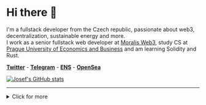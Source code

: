 # Hi there :wave:

I'm a fullstack developer from the Czech republic, passionate about web3, decentralization, sustainable energy and more.
<br/> I work as a senior fullstack web developer at [Moralis Web3](https://moralis.io), study CS at [Prague University of Economics and Business](https://www.vse.cz/english/) and am learning Solidity and Rust.

**[Twitter](https://twitter.com/atris_eth)** - **[Telegram](https://t.me/vacekj)** - **[ENS](https://atris.eth.link)** - **[OpenSea](https://opensea.io/0x32F8e0361cE2b9Ca84824BC4b446c18F6b2fC183)**

[![Josef's GitHub stats](https://github-readme-stats.vercel.app/api?username=vacekj&show_icons=true&line_height=27&include_all_commits=true)](https://github.com/anuraghazra/github-readme-stats)

<hr>

<details>
  <summary> Click for more</summary>

## Employment history
- Forest trees auctioned off as NFTs @ [Decentree](https://decentree.com). Coming 🔜.
- Extensible Google Drive clone used by AWS, US Navy @ [3PillarGlobal](https://www.3pillarglobal.com/)
- Student->Teacher rating system @ [Abradatas](https://abradatas.cz/)
- Instagram Private API data scraper @ emilia.digital
- Teacher absence monitoring system @ biggest grammar school in the Czech Republic

## Side-projects
- [uklid](https://crates.io/crates/uklid) - nuke those huge node_modules folders with an interactive CLI
- Web3Love - send (love) letters on the blockchain 🔜
- [express-json-validator-middleware](https://github.com/simonplend/express-json-validator-middleware) - creator and former maintainer
- NeuroCards - like Anki but with great UX and an algo that adapts to your brain 🔜
- DClutter - know what you own, reduce clutter and track lendings 🔜
- [Luftio](https://luftio.cz/) SwiftUI App - monitor your air quality on your iPhone, iPad, Mac and Apple Watch.
- [Timesaver](https://timesaver.vercel.app/) - watch movies faster without losing context
- [KryptoKurzy.cz](https://kryptokurzy.cz) - teaching the Czech public about web3
- [Competent Programmer](https://competentprogrammer.vercel.app/) - visualize your competency as a programmer

## My skills 📜

### 🕸 Web stack
- Typescript
- Next.js
- Nest.js
- Prisma
- Firebase
- Supabase
- Strapi
- React
- Redux
- Styled Components
- Cypress
- Puppeteer
- Node.js
- Deno
- MySQL
- Postgres
- SQL
- TailwindCSS
  
### Ξ Blockchain development
- Solidity (junior)
- Rust (junior)
- web3.js
- Moralis
- Foundry

### 🍎 Apple development
- Swift
- SwiftUI
  
### Misc
- Advanced Git
- Unix admininistration
- Dokku
- C#

### Spoken languages 🌍

| Language      | Proficiency                                                               |
| ------------- | ------------------------------------------------------------------------- |
| English       | C2 (Cambridge certified)                                                  |
| Spanish       | B1                                                                        |
| Czech         | Native language                                                           |

  </details>
